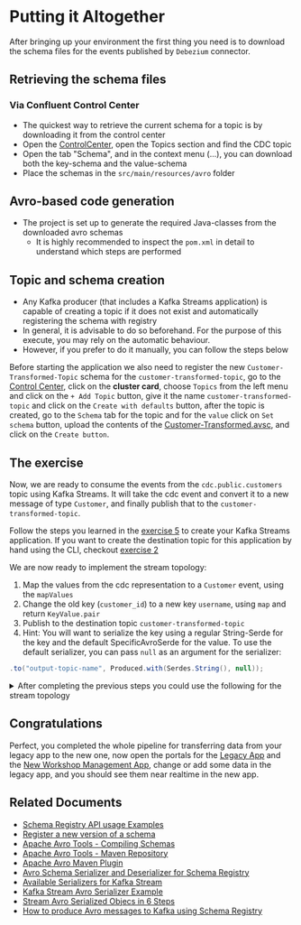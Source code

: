 # Putting it Altogether

After bringing up your environment the first thing you need is to download the schema files for the events published by
`Debezium` connector.

## Retrieving the schema files

### Via Confluent Control Center
* The quickest way to retrieve the current schema for a topic is by downloading it from the control center
* Open the [ControlCenter](http://localhost:9021/), open the Topics section and find the CDC topic
* Open the tab "Schema", and in the context menu (...), you can download both the key-schema and the value-schema
* Place the schemas in the `src/main/resources/avro` folder

## Avro-based code generation
* The project is set up to generate the required Java-classes from the downloaded avro schemas
  * It is highly recommended to inspect the `pom.xml` in detail to understand which steps are performed

## Topic and schema creation
* Any Kafka producer (that includes a Kafka Streams application) is capable of creating a topic if it does not exist and automatically registering the schema with registry
* In general, it is advisable to do so beforehand. For the purpose of this execute, you may rely on the automatic behaviour.
* However, if you prefer to do it manually, you can follow the steps below

Before starting the application we also need to register the new `Customer-Transformed-Topic` schema for the `customer-transformed-topic`, 
go to the [Control Center](http://localhost:9021/), click on the **cluster card**, choose `Topics` from the left menu
and click on the `+ Add Topic` button, give it the name `customer-transformed-topic` and click on the `Create with defaults` button,
after the topic is created, go to the `Schema` tab for the topic and for the `value` click on `Set schema` button, upload the 
contents of the [Customer-Transformed.avsc](./transformer/src/main/resources/avro/Customer-Transformer.avsc), and click on
the `Create button`.

## The exercise

Now, we are ready to consume the events from the `cdc.public.customers` topic using Kafka Streams.
It will take the cdc event and convert it to a new message of type `Customer`, and finally publish that to the `customer-transformed-topic`.


Follow the steps you learned in the [exercise 5](../../exercise5/dotnet/README.md) to create your Kafka Streams application.
If you want to create the destination topic for this application by hand using the CLI, checkout [exercise 2](../../exercise2/README.md)

We are now ready to implement the stream topology:

1. Map the values from the cdc representation to a `Customer` event, using the `mapValues`
2. Change the old key (`customer_id`) to a new key `username`, using `map` and return `KeyValue.pair`
3. Publish to the destination topic `customer-transformed-topic`
4. Hint: You will want to serialize the key using a regular String-Serde for the key and the default SpecificAvroSerde for the value. To use the default serializer, you can pass `null` as an argument for the serializer:
```java
.to("output-topic-name", Produced.with(Serdes.String(), null)); 
```


<details>

<summary>After completing the previous steps you could use the following for the stream topology</summary>

```java
public void run() {

  final StreamsBuilder builder = new StreamsBuilder();

  KStream<cdc.public$.customers.Key, cdc.public$.customers.Envelope> sourceStream = builder.stream(
          CDC_TOPIC);

  sourceStream.peek((key, value) -> {
    System.out.println("Key: " + key);
    System.out.println("Value before: " + value.getBefore());
    System.out.println("Value after: " + value.getAfter());
  });

  sourceStream
          .mapValues(TransformerService::mapCustomer)
          .map((k, v) -> KeyValue.pair(v.getUsername(), v))
          .to(TRANSFORMER_TOPIC, Produced.with(Serdes.String(), null));

  Topology topology = builder.build();

  KafkaStreams streams = new KafkaStreams(topology, properties);

  // attach shutdown handler to catch control-c
  Runtime.getRuntime().addShutdownHook(new Thread(streams::close));

  streams.start();
}

private static Customer mapCustomer(cdc.public$.customers.Envelope envelope) {
  cdc.public$.customers.Value updatedValue = envelope.getAfter();
  Address deliveryAddress = Address.newBuilder()
          .setLien1(updatedValue.getDeliveryAddress())
          .setZipcode(updatedValue.getDeliveryZipcode())
          .setCity(updatedValue.getDeliveryCity())
          .build();

  Address billingAddress = updatedValue.getBillingAddress() == null
          ? Address.newBuilder()
          .setLien1(updatedValue.getDeliveryAddress())
          .setZipcode(updatedValue.getDeliveryZipcode())
          .setCity(updatedValue.getDeliveryCity())
          .build()
          : Address.newBuilder()
                  .setLien1(updatedValue.getBillingAddress())
                  .setZipcode(updatedValue.getBillingZipcode())
                  .setCity(updatedValue.getBillingCity())
                  .build();

  String[] names = updatedValue.getFullName().split(" ");
  String firstName = names[0];
  String lastName = names.length > 1 ? names[1] : names[0];

  return Customer.newBuilder()
          .setId(UUID.fromString(updatedValue.getCustomerId()))
          .setUsername(updatedValue.getUserName())
          .setFirstName(firstName)
          .setLastName(lastName)
          .setEmail(updatedValue.getEmail())
          .setDefaultDeliveryAddress(deliveryAddress)
          .setDefaultBillingAddress(billingAddress)
          .build();
}

```
</details>

## Congratulations

Perfect, you completed the whole pipeline for transferring data from your legacy app to the new one,
now open the portals for the [Legacy App](http://localhost:9091) and the [New Workshop Management App](http://localhost:9090),
change or add some data in the legacy app, and you should see them near realtime in the new app.


## Related Documents

* [Schema Registry API usage Examples](https://docs.confluent.io/platform/current/schema-registry/develop/using.html)
* [Register a new version of a schema](https://docs.confluent.io/platform/current/schema-registry/develop/using.html#register-a-new-version-of-a-schema-under-the-subject-kafka-value)
* [Apache Avro Tools - Compiling Schemas](https://avro.apache.org/docs/1.11.1/getting-started-java/#compiling-the-schema)
* [Apache Avro Tools - Maven Repository](https://mvnrepository.com/artifact/org.apache.avro/avro-tools)
* [Apache Avro Maven Plugin](https://mvnrepository.com/artifact/org.apache.avro/avro-maven-plugin)
* [Avro Schema Serializer and Deserializer for Schema Registry](https://docs.confluent.io/platform/current/schema-registry/fundamentals/serdes-develop/serdes-avro.html)
* [Available Serializers for Kafka Stream](https://docs.confluent.io/platform/current/streams/developer-guide/datatypes.html#avro)
* [Kafka Stream Avro Serializer Example]( https://github.com/confluentinc/kafka-streams-examples/blob/7.6.1-post/src/test/java/io/confluent/examples/streams/SpecificAvroIntegrationTest.java )
* [Stream Avro Serialized Objecs in 6 Steps](https://medium.com/new-generation/apache-kafka-stream-avro-serialized-objects-in-6-steps-94c012f75588)
* [How to produce Avro messages to Kafka using Schema Registry](https://itnext.io/howto-produce-avro-messages-to-kafka-ec0b770e1f54)
